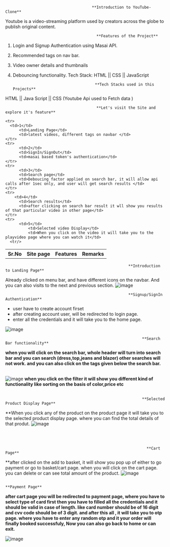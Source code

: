                                           **Introduction to YouTube-Clone**
  Youtube is a video-streaming platform used by creators across the globe to publish original content.


                                            **Features of the Project**

1) Login and Signup Authentication using Masai API.
2) Recommended tags on nav bar.
3) Video owner details and thumbnails
4) Debouncing functionality.
Tech Stack: HTML || CSS || JavaScript

                                           **Tech Stacks used in this Projects**

  HTML || Java Script  || CSS (Youtube Api used to Fetch data )


                                            **Let's visit the Site and explore it's feature**
                                            

  <table>
    <tr>
      <th>Sr.No</th>
          <th>Site page</th>
          <th>Features</th>
      <th>Remarks</th>
    </tr>

    <tr>
      <td>1</td>
          <td>Landing Page</td>
          <td>latest videos, different tags on navbar </td>
    </tr>
    <tr>
          <td>2</td>
          <td>SignIn/SignOut</td>
          <td>masai based token's authentication</td>
    </tr>
    <tr>
          <td>3</td>
          <td>Search page</td>
          <td>Deboucing factor applied on search bar, it will allow api calls after 1sec only, and user will get search results </td>
    </tr>
    <tr>
        <td>4</td>
          <td>Search results</td>
          <td>after clicking on search bar result it wll show you results of that particular video in other page</td>
    </tr>
    <tr>
          <td>5</td>
              <td>Selected video Display</td>
              <td>When you click on the video it will take you to the playvideo page where you can watch it</td>
      <tr/>
  </table>

                                                          **Introduction to Landing Page**

  Already clicked on menu bar, and have different icons on the navbar. And you can also visits to the next and previous section.
  ![image](https://user-images.githubusercontent.com/93375038/153738847-82830cbb-a14c-47bc-afb1-28e9ca4725a1.png)

                                                          **Signup/SignIn Authentication**
   <ul>
    <li>
      user have to create account firset 
    </li>
    <li>
      after creating account user, will be redirected to login page.
    </li>
    <li>
    enter all the credentials and it will take you to the home page.
    </li>
    </ul>

  ![image](https://user-images.githubusercontent.com/93375038/153739078-9ca5f52e-afc5-453e-8125-959f01255d18.png)





                                                                **Search Bar functionality**
  **when you will click on the search bar, whole header will turn into search bar and you can search (dress,top,jeans and blazer) other searches will not work. and you can also click on the tags given below the search bar.**
  <br/>
  <br/>





  ![image](https://user-images.githubusercontent.com/93375038/153739168-c990eace-bf81-4d64-ae05-546dc5231306.png)
  **when you click on the filter it will show you different kind of functionality like sorting on the basis of color,price etc**
  <br/>
  <br/>





                                                                **Selected Product Display Page**
  **When you click any of the product on the product page it will take you to the selected product display page. where you can find the total details of that produt.
  ![image](https://user-images.githubusercontent.com/93375038/153739224-295a99d3-6ec2-4747-975e-6dfcb6204861.png)

  <br/>
  <br/>

                                                                  **Cart Page**
  **after clicked on the add to basket, it will show you pop up of either to go payment or go to basket/cart page. when you will click on the cart page. you can delete or can see total amount of the product.
  ![image](https://user-images.githubusercontent.com/93375038/153739352-0b1170c5-a812-4925-96db-99a11dcaf26f.png)


                                                                   **Payment Page**
  **after cart page you will be redirected to payment page, where you have to select type of card first then you have to filled all the credentials and it should be valid in case of length. like card number should be of 16 digit and cvv code should be of 3 digit. and after this all , it will take you to otp page. where you have to enter any random otp and it your order will finally booked successfuly, Now you can also go back to home or can exit.**

  ![image](https://user-images.githubusercontent.com/93375038/153739491-23718af2-d88b-4e08-82c2-d6d73d73cc5a.png)



